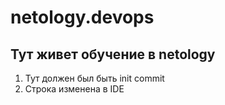 # netology.devops
## Тут живет обучение в netology
1. Тут должен был быть init commit
2. Строка изменена в IDE
